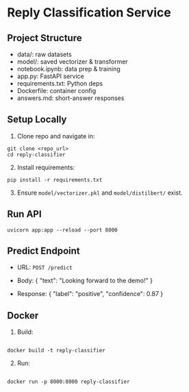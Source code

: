 # Reply Classification Service

## Project Structure
- data/: raw datasets
- model/: saved vectorizer & transformer
- notebook.ipynb: data prep & training
- app.py: FastAPI service
- requirements.txt: Python deps
- Dockerfile: container config
- answers.md: short-answer responses

## Setup Locally
1. Clone repo and navigate in:
```
git clone <repo_url>
cd reply-classifier
```

2. Install requirements:

```
pip install -r requirements.txt
```

3. Ensure `model/vectorizer.pkl` and `model/distilbert/` exist.

## Run API
```
uvicorn app:app --reload --port 8000
```

## Predict Endpoint
- URL: `POST /predict`
- Body:
{ "text": "Looking forward to the demo!" }


- Response:
{ "label": "positive", "confidence": 0.87 }


## Docker
1. Build:
```

docker build -t reply-classifier

```

2. Run:
```

docker run -p 8000:8000 reply-classifier

```


